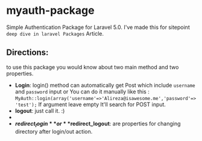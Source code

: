 myauth-package
==============

Simple Authentication Package for Laravel 5.0. I've made this for sitepoint `deep dive in laravel Packages` Article.

Directions:
---
to use this package you would know about two main method and two properties.

 - **Login**: login() method can automatically get Post which include `username` and `password` input or You can do it manually like this : ``MyAuth::login(array('username'=>'Alireza@isawesome.me','password'=>'test');`` If argument leave empty It'll search for POST input. 
 - **logout**: just call it. :)
 - 
 - **$redirect_login**  or **$redirect_logout**: are properties for changing directory after login/out action.
